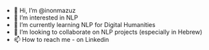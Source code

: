 - 👋 Hi, I’m @inonmazuz
- 👀 I’m interested in NLP
- 🌱 I’m currently learning NLP for Digital Humanities
- 💞️ I’m looking to collaborate on NLP projects (especially in Hebrew)
- 📫 How to reach me - on Linkedin

<!---
inonmazuz/inonmazuz is a ✨ special ✨ repository because its `README.md` (this file) appears on your GitHub profile.
You can click the Preview link to take a look at your changes.
--->
